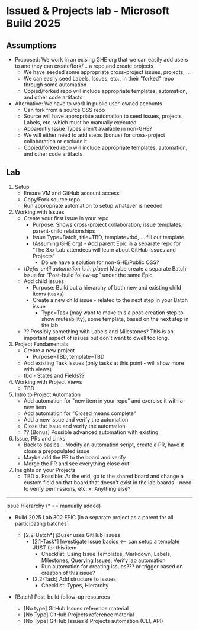 # Issued & Projects lab - Microsoft Build 2025

## Assumptions
- Proposed: We work in an exising GHE org that we can easily add users to and they can create/fork/... a repo and create projects
  - We have seeded some appropriate cross-project issues, projects, ...
  - We can easily seed Labels, Issues, etc., in their "forked" repo through some automation
  - Copied/forked repo will include appropriate templates, automation, and other code artifacts
- Alternative:   We have to work in public user-owned accounts
  - Can fork from a source OSS repo
  - Source will have appropriate automation to seed issues, projects, Labels, etc. which must be manually executed
  - Apparently Issue Types aren't available in non-GHE?
  - We will either need to add steps (bonus) for cross-project collaboration or exclude it
  - Copied/forked repo will include appropriate templates, automation, and other code artifacts

## Lab
1. Setup
   - Ensure VM and GitHub account access
   - Copy/Fork source repo
   - Run appropriate automation to setup whatever is needed
2. Working with Issues
   - Create your first issue in your repo
     - Purpose: Shows cross-project collaboration, issue templates, parent-child relationships
     - Issue Type=Batch, title=TBD, template=tbd, ... fill out template
     - (Assuming GHE org) - Add parent Epic in a separate repo for "The 3xx Lab attendees will learn about GitHub Issues and Projects"
       - Do we have a solution for non-GHE/Public OSS?
   - (*Defer until automation is in place*) Maybe create a separate Batch issue for "Post-build follow-up" under the same Epic
   - Add child issues
     - Purpose: Build out a hierarchy of both new and existing child items (tasks)
     - Create a new child issue - related to the next step in your Batch issue
       - Type=Task (may want to make this a post-creation step to show muteability), some template, based on the next step in the lab
   - ?? Possibly something with Labels and Milestones? This is an important aspect of issues but don't want to dwell too long.
3. Project Fundamentals
    - Create a new project
      - Purpose=TBD, template=TBD
    - Add existing Task issues (only tasks at this point - will show more with views)
    - tbd - States and Fields??
4. Working with Project Views
   - TBD
5. Intro to Project Automation
   - Add automation for "new item in your repo" and exercise it with a new item
   - Add automation for "Closed means complete"
   - Add a new issue and verify the automation
   - Close the issue and verify the automation
   - ?? (Bonus) Possible advanced automation with existing
6. Issue, PRs and Links
   - Back to basics...  Modify an automation script, create a PR, have it close a prepopulated issue
   - Maybe add the PR to the board and verify
   - Merge the PR and see everything close out
7. Insights on your Projects
   - TBD
x. Possible: At the end, go to the shared board and change a custom field on that board that doesn't exist in the lab boards - need to verify permissions, etc.
x. Anything else?

---
Issue Hierarchy (* == manually added)
- Build 2025 Lab 302 EPIC [in a separate project as a parent for all participating batches]
  - [2.2-Batch*] @user uses GitHub Issues
    - [2.1-Task*] Investigate issue basics <-- can setup a template JUST for this item
      - Checklist: Using Issue Templates, Markdown, Labels, Milestones, Querying Issues, Verify lab automation
      - Run automation for creating issues???  or trigger based on creation of this issue?
    - [2.2-Task] Add structure to Issues
      - Checklist: Types, Hierarchy

- [Batch] Post-build follow-up resources
   - [No type] GitHub Issues reference material
   - [No Type] GitHub Projects reference material
   - [No Type] GitHub Issues & Projects automation (CLI, API)
   
